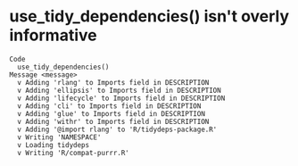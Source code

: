 # use_tidy_dependencies() isn't overly informative

    Code
      use_tidy_dependencies()
    Message <message>
      v Adding 'rlang' to Imports field in DESCRIPTION
      v Adding 'ellipsis' to Imports field in DESCRIPTION
      v Adding 'lifecycle' to Imports field in DESCRIPTION
      v Adding 'cli' to Imports field in DESCRIPTION
      v Adding 'glue' to Imports field in DESCRIPTION
      v Adding 'withr' to Imports field in DESCRIPTION
      v Adding '@import rlang' to 'R/tidydeps-package.R'
      v Writing 'NAMESPACE'
      v Loading tidydeps
      v Writing 'R/compat-purrr.R'

